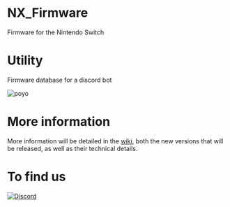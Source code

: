 # NX_Firmware
Firmware for the Nintendo Switch

# Utility
Firmware database for a discord bot

![poyo](https://user-images.githubusercontent.com/50277488/133572044-b12e8cf3-410f-4a4a-9b47-e854853c40c7.png)


# More information

More information will be detailed in the [wiki](https://github.com/THZoria/NX_Firmware/wiki), both the new versions that will be released, as well as their technical details.

# To find us

[![Discord](https://img.shields.io/discord/643436008452521984.svg?logo=discord&logoColor=white&label=Discord&color=7289DA
)](https://discord.gg/6zRbG3FsJH)
